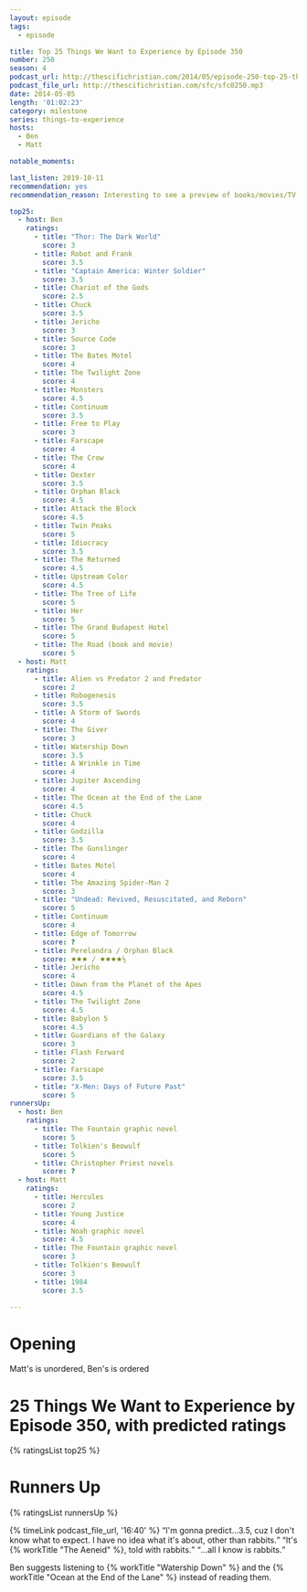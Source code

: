 ```yaml
---
layout: episode
tags:
  - episode

title: Top 25 Things We Want to Experience by Episode 350
number: 250
season: 4
podcast_url: http://thescifichristian.com/2014/05/episode-250-top-25-things-we-want-to-experience-by-episode-350/
podcast_file_url: http://thescifichristian.com/sfc/sfc0250.mp3
date: 2014-05-05
length: '01:02:23'
category: milestone
series: things-to-experience
hosts:
  - Ben
  - Matt

notable_moments: 

last_listen: 2019-10-11
recommendation: yes
recommendation_reason: Interesting to see a preview of books/movies/TV shows that were coming up.

top25:
  - host: Ben
    ratings: 
      - title: "Thor: The Dark World"
        score: 3
      - title: Robot and Frank
        score: 3.5
      - title: "Captain America: Winter Soldier"
        score: 3.5
      - title: Chariot of the Gods
        score: 2.5
      - title: Chuck
        score: 3.5
      - title: Jericho
        score: 3
      - title: Source Code
        score: 3
      - title: The Bates Motel
        score: 4
      - title: The Twilight Zone
        score: 4
      - title: Monsters
        score: 4.5
      - title: Continuum
        score: 3.5
      - title: Free to Play
        score: 3
      - title: Farscape
        score: 4
      - title: The Crow
        score: 4
      - title: Dexter
        score: 3.5
      - title: Orphan Black
        score: 4.5
      - title: Attack the Block
        score: 4.5
      - title: Twin Peaks
        score: 5
      - title: Idiocracy
        score: 3.5
      - title: The Returned
        score: 4.5
      - title: Upstream Color
        score: 4.5
      - title: The Tree of Life
        score: 5
      - title: Her
        score: 5
      - title: The Grand Budapest Hotel
        score: 5
      - title: The Road (book and movie)
        score: 5
  - host: Matt
    ratings: 
      - title: Alien vs Predator 2 and Predator
        score: 2
      - title: Robogenesis
        score: 3.5
      - title: A Storm of Swords
        score: 4
      - title: The Giver
        score: 3
      - title: Watership Down
        score: 3.5
      - title: A Wrinkle in Time
        score: 4
      - title: Jupiter Ascending
        score: 4
      - title: The Ocean at the End of the Lane
        score: 4.5
      - title: Chuck
        score: 4
      - title: Godzilla
        score: 3.5
      - title: The Gunslinger
        score: 4
      - title: Bates Motel
        score: 4
      - title: The Amazing Spider-Man 2
        score: 3
      - title: "Undead: Revived, Resuscitated, and Reborn"
        score: 5
      - title: Continuum
        score: 4
      - title: Edge of Tomorrow
        score: ?
      - title: Perelandra / Orphan Black
        score: 🟊🟊🟊 / 🟊🟊🟊🟊½
      - title: Jericho
        score: 4
      - title: Dawn from the Planet of the Apes
        score: 4.5
      - title: The Twilight Zone
        score: 4.5
      - title: Babylon 5
        score: 4.5
      - title: Guardians of the Galaxy
        score: 3
      - title: Flash Forward
        score: 2
      - title: Farscape
        score: 3.5
      - title: "X-Men: Days of Future Past"
        score: 5
runnersUp:
  - host: Ben
    ratings: 
      - title: The Fountain graphic novel
        score: 5
      - title: Tolkien's Beowulf
        score: 5
      - title: Christopher Priest novels
        score: ?
  - host: Matt
    ratings: 
      - title: Hercules
        score: 2
      - title: Young Justice
        score: 4
      - title: Noah graphic novel
        score: 4.5
      - title: The Fountain graphic novel
        score: 3
      - title: Tolkien's Beowulf
        score: 3
      - title: 1984
        score: 3.5

---
```

# Opening
Matt's is unordered, Ben's is ordered 



# 25 Things We Want to Experience by Episode 350, with predicted ratings

{% ratingsList top25 %}

# Runners Up

{% ratingsList runnersUp %}

<div class="quote">
  {% timeLink podcast_file_url, '16:40' %}
  <span class="quote-context is-size-6"></span>
  <q class="matt">I'm gonna predict...3.5, cuz I don't know what to expect. I have no idea what it's about, other than rabbits.</q>
  <q class="ben">It's {% workTitle "The Aeneid" %}, told with rabbits.</q>
  <q class="matt">...all I know is rabbits.</q>
</div>

Ben suggests listening to {% workTitle "Watership Down" %} and the {% workTitle "Ocean at the End of the Lane" %} instead of reading them.